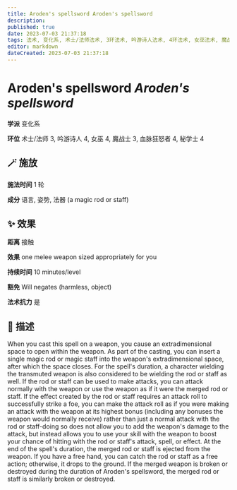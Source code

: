 ```yaml
---
title: Aroden's spellsword Aroden's spellsword
description: 
published: true
date: 2023-07-03 21:37:18
tags: 法术, 变化系, 术士/法师法术, 3环法术, 吟游诗人法术, 4环法术, 女巫法术, 魔战士法术, 血脉狂怒者法术, 秘学士法术
editor: markdown
dateCreated: 2023-07-03 21:37:18
---
```


# **Aroden's spellsword** *Aroden's spellsword*

**学派** 变化系 

**环位** 术士/法师 3, 吟游诗人 4, 女巫 4, 魔战士 3, 血脉狂怒者 4, 秘学士 4

## 🪄 施放

**施法时间** 1 轮

**成分** 语言, 姿势, 法器 (a magic rod or staff)

## ✨ 效果  

**距离** 接触 

**效果** one melee weapon sized appropriately for you 

**持续时间** 10 minutes/level 

**豁免** Will negates (harmless, object)

**法术抗力** 是

## 📖 描述

When you cast this spell on a weapon, you cause an extradimensional space to open within the weapon. As part of the casting, you can insert a single magic rod or magic staff into the weapon's extradimensional space, after which the space closes. For the spell's duration, a character wielding the transmuted weapon is also considered to be wielding the rod or staff as well. If the rod or staff can be used to make attacks, you can attack normally with the weapon or use the weapon as if it were the merged rod or staff. If the effect created by the rod or staff requires an attack roll to successfully strike a foe, you can make the attack roll as if you were making an attack with the weapon at its highest bonus (including any bonuses the weapon would normally receive) rather than just a normal attack with the rod or staff-doing so does not allow you to add the weapon's damage to the attack, but instead allows you to use your skill with the weapon to boost your chance of hitting with the rod or staff's attack, spell, or effect.  At the end of the spell's duration, the merged rod or staff is ejected from the weapon. If you have a free hand, you can catch the rod or staff as a free action; otherwise, it drops to the ground.  If the merged weapon is broken or destroyed during the duration of Aroden's spellsword, the merged rod or staff is similarly broken or destroyed.
    